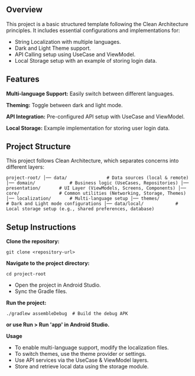 ## Overview

This project is a basic structured template following the Clean Architecture principles. It includes essential configurations and implementations for:

* String Localization with multiple languages.
* Dark and Light Theme support.
* API Calling setup using UseCase and ViewModel.
* Local Storage setup with an example of storing login data.

## Features

**Multi-language Support:** Easily switch between different languages.

**Theming:** Toggle between dark and light mode.

**API Integration:** Pre-configured API setup with UseCase and ViewModel.

**Local Storage:** Example implementation for storing user login data.


## Project Structure

This project follows Clean Architecture, which separates concerns into different layers:

`project-root/
│── data/               # Data sources (local & remote)
│── domain/             # Business logic (UseCases, Repositories)
│── presentation/       # UI Layer (ViewModels, Screens, Components)
│── core/               # Common utilities (Networking, Storage, Themes)
│── localization/       # Multi-language setup
│── themes/             # Dark and Light mode configurations
│── data/local/            # Local storage setup (e.g., shared preferences, database)`


## Setup Instructions

**Clone the repository:**

`git clone <repository-url>`

**Navigate to the project directory:**

`cd project-root`

* Open the project in Android Studio.
* Sync the Gradle files.

**Run the project:**

`./gradlew assembleDebug  # Build the debug APK`

**or use Run > Run 'app' in Android Studio.**


**Usage**

* To enable multi-language support, modify the localization files.
* To switch themes, use the theme provider or settings.
* Use API services via the UseCase & ViewModel layers.
* Store and retrieve local data using the storage module.
